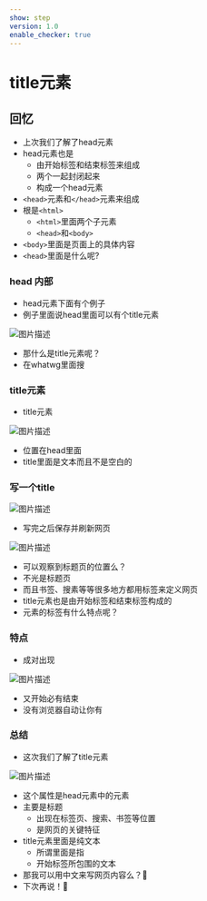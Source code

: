 ```yaml
---
show: step
version: 1.0
enable_checker: true
---
```


# title元素

## 回忆

- 上次我们了解了head元素
- head元素也是
	- 由开始标签和结束标签来组成
	- 两个一起封闭起来
	- 构成一个head元素
- `<head>`元素和`</head>`元素来组成
- 根是`<html>`
	- `<html>`里面两个子元素
	- `<head>`和`<body>`
- `<body>`里面是页面上的具体内容
- `<head>`里面是什么呢?

### head 内部

- head元素下面有个例子
- 例子里面说head里面可以有个title元素

![图片描述](https://doc.shiyanlou.com/courses/uid1190679-20220908-1662628004291)

- 那什么是title元素呢？
- 在whatwg里面搜

### title元素

- title元素

![图片描述](https://doc.shiyanlou.com/courses/uid1190679-20220908-1662629186392)

- 位置在head里面
- title里面是文本而且不是空白的

### 写一个title

![图片描述](https://doc.shiyanlou.com/courses/uid1190679-20220908-1662629624753)

- 写完之后保存并刷新网页

![图片描述](https://doc.shiyanlou.com/courses/uid1190679-20220908-1662629640235)

- 可以观察到标题页的位置么？
- 不光是标题页
- 而且书签、搜素等等很多地方都用标签来定义网页
- title元素也是由开始标签和结束标签构成的
- 元素的标签有什么特点呢？

### 特点

- 成对出现

![图片描述](https://doc.shiyanlou.com/courses/uid1190679-20220908-1662631226384)

- 又开始必有结束
- 没有浏览器自动让你有

### 总结 

- 这次我们了解了title元素

![图片描述](https://doc.shiyanlou.com/courses/uid1190679-20220908-1662630575366)

- 这个属性是head元素中的元素
- 主要是标题
	- 出现在标签页、搜索、书签等位置
	- 是网页的关键特征
- title元素里面是纯文本	
	- 所谓里面是指	
	- 开始标签<title>和结束标签</title>所包围的文本
- 那我可以用中文来写网页内容么？🤔
- 下次再说！👋



